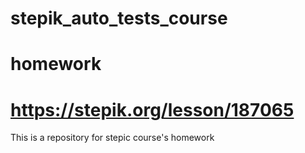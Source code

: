 # stepik_auto_tests_course
# homework
# https://stepik.org/lesson/187065
This is a repository for stepic course's homework

